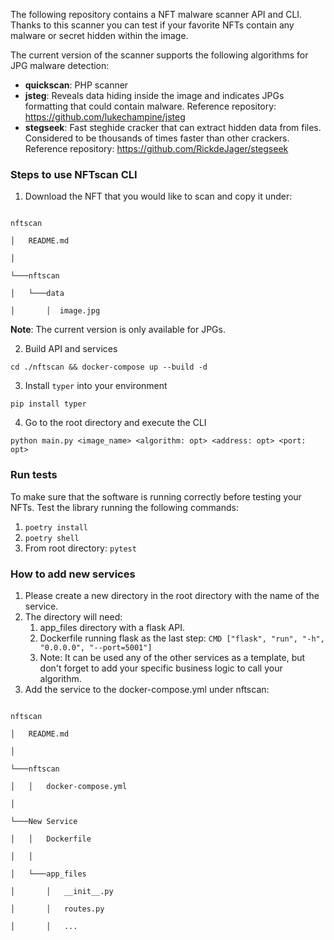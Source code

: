 The following repository contains a NFT malware scanner API and CLI. Thanks to this scanner you can test if your favorite NFTs contain any malware or secret hidden within the image.

The current version of the scanner supports the following algorithms for JPG malware detection:



* **quickscan**: PHP scanner
* **jsteg**: Reveals data hiding inside the image and indicates JPGs formatting that could contain malware. Reference repository: https://github.com/lukechampine/jsteg
* **stegseek**: Fast steghide cracker that can extract hidden data from files. Considered to be thousands of times faster than other crackers. Reference repository: https://github.com/RickdeJager/stegseek

### Steps to use NFTscan CLI



1. Download the NFT that you would like to scan and copy it under:

```

nftscan

│   README.md

│

└───nftscan

│   └───data

│       │  image.jpg

```

**Note**: The current version is only available for JPGs.



2. Build API and services

`cd ./nftscan && docker-compose up --build -d`



3. Install `typer` into your environment

`pip install typer`



4. Go to the root directory and execute the CLI

`python main.py <image_name> <algorithm: opt> <address: opt> <port: opt>`

### Run tests

To make sure that the software is running correctly before testing your NFTs. Test the library running the following commands:



1. `poetry install`
2. `poetry shell`
3. From root directory: `pytest`

### How to add new services



1. Please create a new directory in the root directory with the name of the service.
2. The directory will need:
    1. app_files directory with a flask API.
    2. Dockerfile running flask as the last step: `CMD ["flask", "run", "-h", "0.0.0.0", "--port=5001"]`
    3. Note: It can be used any of the other services as a template, but don't forget to add your specific business logic to call your algorithm.
3. Add the service to the docker-compose.yml under nftscan:

```

nftscan

│   README.md

│

└───nftscan

│   │   docker-compose.yml

│   

└───New Service

│   │   Dockerfile

│   │

│   └───app_files

│       │   __init__.py

│       │   routes.py

│       │   ...

```



